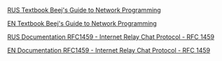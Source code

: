 [RUS Textbook Beej's Guide to Network Programming](https://beej.us/guide/bgnet/translations/bgnet_A4_rus.pdf)

[EN Textbook Beej's Guide to Network Programming](https://beej.us/guide/bgnet/html/#client-server-background)

[RUS Documentation RFC1459 - Internet Relay Chat Protocol - RFC 1459](https://www.lissyara.su/doc/rfc/rfc1459/)

[EN Documentation RFC1459 - Internet Relay Chat Protocol - RFC 1459](https://www.rfc-editor.org/rfc/rfc1459.html)
